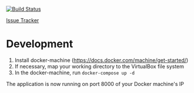 [![Build Status](https://travis-ci.org/jhouser/actionphase.svg?branch=master)](https://travis-ci.org/jhouser/actionphase)

[Issue Tracker](https://tree.taiga.io/project/rallina-house-of-fun/)

# Development
1. Install docker-machine (https://docs.docker.com/machine/get-started/)
2. If necessary, map your working directory to the VirtualBox file system
3. In the docker-machine, run ```docker-compose up -d```

The application is now running on port 8000 of your Docker machine's IP